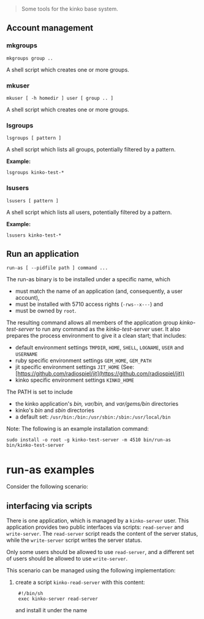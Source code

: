 > Some tools for the kinko base system.

## Account management

### mkgroups

    mkgroups group ..

A shell script which creates one or more groups. 

### mkuser

    mkuser [ -h homedir ] user [ group .. ]

A shell script which creates one or more groups. 

### lsgroups

    lsgroups [ pattern ]
    
A shell script which lists all groups, potentially filtered by a pattern.

**Example:**

    lsgroups kinko-test-*

### lsusers

    lsusers [ pattern ]

A shell script which lists all users, potentially filtered by a pattern.

**Example:**

    lsusers kinko-test-*

## Run an application

    run-as [ --pidfile path ] command ...

The run-as binary is to be installed under a specific name, which 

- must match the name of an application (and, consequently, a user account),
- must be installed with 5710 access rights (`-rws--x---`) and 
- must be owned by `root`.

The resulting command allows all members of the application group *kinko-test-server* 
to run any command as the *kinko-test-server* user. It also prepares the process
environment to give it a clean start; that includes:

- default environment settings `TMPDIR`, `HOME`, `SHELL`, `LOGNAME`, `USER` and `USERNAME`
- ruby specific environment settings `GEM_HOME`, `GEM_PATH`
- jit specific environment settings `JIT_HOME` (See: [https://github.com/radiospiel/jit](https://github.com/radiospiel/jit))
- kinko specific environment settings `KINKO_HOME`

The PATH is set to include 

- the kinko application's *bin, var/bin,* and *var/gems/bin* directories
- kinko's *bin* and *sbin* directories
- a default set: `/usr/bin:/bin:/usr/sbin:/sbin:/usr/local/bin`

Note: The following is an example installation command:

    sudo install -o root -g kinko-test-server -m 4510 bin/run-as bin/kinko-test-server

# run-as examples

Consider the following scenario:

## interfacing via scripts

There is one application, which is managed by a `kinko-server` user. This application
provides two public interfaces via scripts: `read-server` and `write-server`. 
The `read-server` script reads the content of the server status, while the `write-server`
script writes the server status.

Only some users should be allowed to use `read-server`, and a different set of users
should be allowed to use `write-server`.

This scenario can be managed using the following implementation:

1. create a script `kinko-read-server` with this content:

        #!/bin/sh
        exec kinko-server read-server
    
    and install it under the name 
